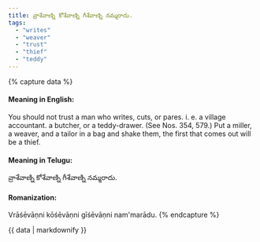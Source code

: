 ```yaml
---
title: వ్రాశేవాణ్ని కోశేవాణ్ని గీశేవాణ్ని నమ్మరాదు.
tags:
  - "writes"
  - "weaver"
  - "trust"
  - "thief"
  - "teddy"
---
```


{% capture data %}
#### Meaning in English:
You should not trust a man who writes, cuts, or pares.
i. e. a village accountant. a butcher, or a teddy-drawer.
(See Nos. 354, 579.)
Put a miller, a weaver, and a tailor in a bag and shake them, the first that comes out will be a thief.

#### Meaning in Telugu:
వ్రాశేవాణ్ని కోశేవాణ్ని గీశేవాణ్ని నమ్మరాదు.

#### Romanization:
Vrāśēvāṇni kōśēvāṇni gīśēvāṇni nam'marādu.
{% endcapture %}

{{ data | markdownify }}

